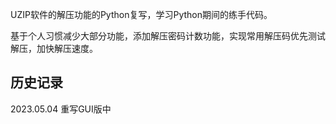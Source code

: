 UZIP软件的解压功能的Python复写，学习Python期间的练手代码。

基于个人习惯减少大部分功能，添加解压密码计数功能，实现常用解压码优先测试解压，加快解压速度。

## 历史记录
2023.05.04 重写GUI版中